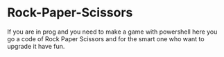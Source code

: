 # Rock-Paper-Scissors
If you are in prog and you need to make a game with powershell here you go a code of Rock Paper Scissors and for the smart one who want to upgrade it have fun.
